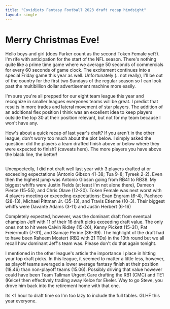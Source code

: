 ```yaml
---
title: "Covidiots Fantasy Football 2023 draft recap hindsight"
layout: single
---
```


# Merry Christmas Eve!

Hello boys and girl (does Parker count as the second Token Female yet?). I'm rife with anticipation for the start of the NFL season. There's nothing quite like a prime time game where we average 50 seconds of commercials for every 60 seconds of game clock. The excitement continues into a special Friday game this year as well. Unfortunately (.. not really), I'll be out of the country for the first two Sundays of the regular season so I can look past the multibillion dollar advertisement machine more easily.

I'm sure you're all prepped for our eight team league this year and recognize in smaller leagues everyones teams will be great. I predict that results in more trades and lateral movement of star players. The addition of an additional flex position I think was an excellent idea to keep players outside the top 30 at their position relevant, but not for my team because I won't have any.

How's about a quick recap of last year's draft? If you aren't in the other league, don't worry too much about the plot below. I simply asked the question: did the players a team drafted finish above or below where they were expected to finish? (caveats here). The more players you have above the black line, the better!

<img src="{{ site.url }}{{ site.baseurl }}/assets/images/23_Covidiots_Draft_Analysis.png" alt="">

Unexpectedly, I did not draft well last year with 3 players drafted at or exceeding expectations (Antonio Gibson 41-38; Tua 9-8; Tyreek 2-2). Even then the highest jump was Antonio Gibson going from RB41 to RB38. My biggest whiffs were Justin Fields (at least I'm not alone there), Dameon Pierce (15-55), and Chris Olave (12-20). Token Female was next worst with 4 players meeting or exceeding expectations: Evan Engram (6-4), Pacheco (28-13), Michael Pittman Jr. (35-13), and Travis Etienne (10-3). Their biggest whiffs were Davante Adams (3-11) and Justin Herbert (6-16)

Completely expected, however, was the dominant draft from eventual champion Jeff with 11 of their 16 draft picks exceeding draft value. The only ones not to hit were Calvin Ridley (15-26), Kenny Pickett (15-31), Pat Freiermuth (7-31), and Samaje Perine (36-39). The highlight of the draft had to have been Raheem Mostert (RB2 with 21 TDs) in the 13th round but we all recall how dominant Jeff's team was. Please don't do that again tonight.

I mentioned in the other league's article the importance I place in hitting your top draft picks. In this league, it seemed to matter a little less, however, as playoff teams averaged a lower average fantasy finish at their position (18.46) than non-playoff teams (15.06). Possibly driving that value however could have been Team Tallman Urgent Care drafting the RB1 (CMC) and TE1 (Kelce) then effectively trading away Kelce for Ekeler. Way to go Steve, you drove him back into the retirement home with that one.

Its <1 hour to draft time so I'm too lazy to include the full tables. GLHF this year everyone.
